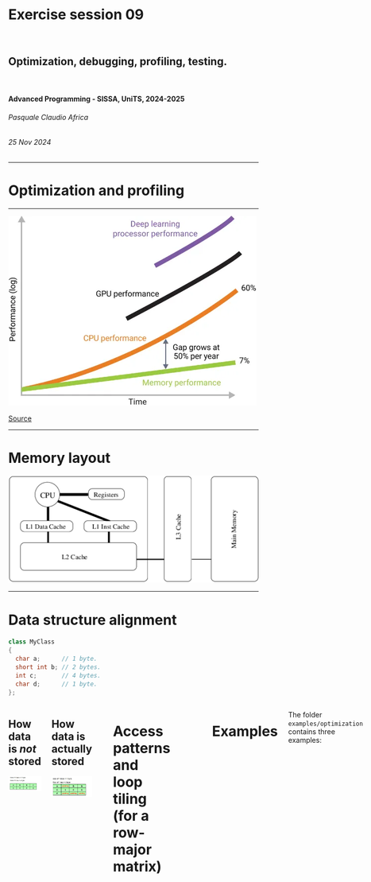 <!--
title: Exercise session 09
paginate: true

_class: titlepage
-->

# Exercise session 09
<br>

## Optimization, debugging, profiling, testing.
<br>

#### Advanced Programming - SISSA, UniTS, 2024-2025

###### Pasquale Claudio Africa

###### 25 Nov 2024

---

<!--
_class: titlepage
-->

# Optimization and profiling

---

![bg fit](images/cpu_memory_performance_gap.png)

[Source](https://medium.com/@abruyns/memory-holds-the-keys-to-ai-adoption-5acd5e06508b)

---

# Memory layout

![bg 50%](images/memory_layout.png)

---

# Data structure alignment

```cpp
class MyClass
{
  char a;      // 1 byte.
  short int b; // 2 bytes.
  int c;       // 4 bytes.
  char d;      // 1 byte.
};
```

<div class="columns">
<div>

## How data is *not* stored
![w:500px](images/padding_pre.jpg)

</div>
<div>

## How data is actually stored
![w:500px](images/padding_post.png)

</div>

---

# Access patterns and loop tiling (for a row-major matrix)

![w:800px](images/access_patterns.png)

![w:800px](images/loop_tiling.png)

---

# Examples

The folder `examples/optimization` contains three examples:

1. **`data_alignment`** compares the memory occupation of two objects containing the same data members but with different data alignment/padding.
2. **`loop_unrolling`** implements a function that multiplies all elements in a `std::vector` by looping over all its elements and returns the result. The executable compares the performance with those obtained exploiting loop unrolling.
3. **`static`** implements a function that allocates a `std::vector` and, taking an index as input, returns the corresponding value. The executable compares the performance with those obtained by declaring the vector `static`.

---

# Exercise 1: Optimization

The `hints/ex1/` directory contains the implementation of a class for dense matrices organized as **column-major**.

- Implement `Matrix::transpose()`, a method to compute $A = A^T$.
- Implement `operator*`, a function to compute matrix-matrix multiplication.
- Optimize the matrix-matrix multiplication by transposing the first factor before the computation. Compare the execution speed with the previous implementation.
- Use `valgrind --tool=callgrind` to generate a profiler report.
- Generate a coverage report using `lcov` and `genhtml`.

---

<!--
_class: titlepage
-->

# Debugging

---

# Examples

The content of `examples/debug` was inspired by [this repository](https://github.com/cme212/course/tree/master/notes/lecture-01) and shows basic techniques for debugging as well as an introduction to `gdb`.

## Further readings
- [Defensive programming and debugging](https://gjbex.github.io/Defensive_programming_and_debugging/).
- [Cpp undefined behaviour 101](https://mohitmv.github.io/blog/Cpp-Undefined-Behaviour-101/)
- [Shocking undefined behaviour in action](https://mohitmv.github.io/blog/Shocking-Undefined-Behaviour-In-Action/)

---

# Exercise 2: Debugging

The `hints/ex2/` directory contains an implementation of a double-linked list class. The class stores a pointer to the head, and each node (except for the head and the tail, obviously) contains a pointer to the previous and to the next node.

The implementation contains a lot of errors, namely:

1. Compilation and syntax errors.
2. Runtime errors, including a segmentation fault and a problem in printing the list.
3. Memory leaks.
4. Two possible *segmentation fault*s, not captured by the `main`.

With the help of `gdb` and `valgrind`, solve all these issues and make the code working!

---

<!--
_class: titlepage
-->

# Testing

---

# Exercise 3: Testing

The `hints/ex3/` contains a static function to compute the mean of a `std::vector`.

Following the given directory structure and using [Google Test](https://google.github.io/googletest/), fill in the missing parts in `tests/mean.cpp` to check that the function behaves as expected in all the listed cases.

To run the testsuite type
```bash
make test
```
or
```bash
ctest
```
from the CMake build folder.
